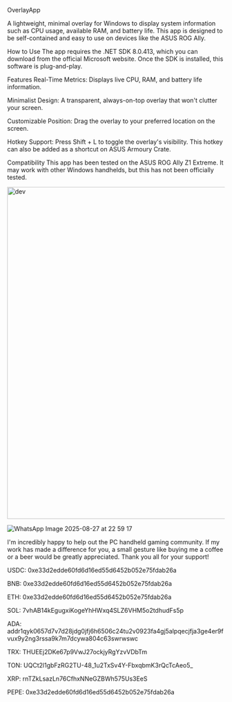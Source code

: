 OverlayApp


A lightweight, minimal overlay for Windows to display system information such as CPU usage, available RAM, and battery life. This app is designed to be self-contained and easy to use on devices like the ASUS ROG Ally.

How to Use
The app requires the .NET SDK 8.0.413, which you can download from the official Microsoft website. Once the SDK is installed, this software is plug-and-play.

Features
Real-Time Metrics: Displays live CPU, RAM, and battery life information.

Minimalist Design: A transparent, always-on-top overlay that won't clutter your screen.

Customizable Position: Drag the overlay to your preferred location on the screen.

Hotkey Support: Press Shift + L to toggle the overlay's visibility. This hotkey can also be added as a shortcut on ASUS Armoury Crate.



Compatibility
This app has been tested on the ASUS ROG Ally Z1 Extreme. It may work with other Windows handhelds, but this has not been officially tested.



<img width="1185" height="768" alt="dev" src="https://github.com/user-attachments/assets/0c14fd34-3456-4328-a3da-362370ef626b" />


![WhatsApp Image 2025-08-27 at 22 59 17](https://github.com/user-attachments/assets/5c19a324-2689-4f9d-aa56-8eac6b1fef3b)


I'm incredibly happy to help out the PC handheld gaming community. If my work has made a difference for you, a small gesture like buying me a coffee or a beer would be greatly appreciated. Thank you all for your support!

USDC: 0xe33d2edde60fd6d16ed55d6452b052e75fdab26a

BNB: 0xe33d2edde60fd6d16ed55d6452b052e75fdab26a

ETH: 0xe33d2edde60fd6d16ed55d6452b052e75fdab26a

SOL: 7vhAB14kEgugxiKogeYhHWxq4SLZ6VHM5o2tdhudFs5p

ADA: addr1qyk0657d7v7d28jdg0jfj6h6506c24tu2v0923fa4gj5alpqecjfja3ge4er9fvux9y2ng3rssa9k7m7dcywa804c63swrwswc

TRX: THUEEj2DKe67p9VwJ27ockjyRgYzvVDbTm

TON: UQCt2l1gbFzRG2TU-48_1u2TxSv4Y-FbxqbmK3rQcTcAeo5_

XRP: rnTZkLsazLn76CfhxNNeGZBWh575Us3EeS

PEPE: 0xe33d2edde60fd6d16ed55d6452b052e75fdab26a
